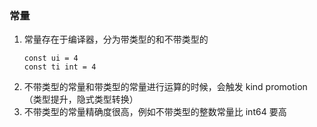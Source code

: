 ### 常量
1. 常量存在于编译器，分为带类型的和不带类型的
    ```
    const ui = 4
    const ti int = 4
    ```
2. 不带类型的常量和带类型的常量进行运算的时候，会触发 kind promotion（类型提升，隐式类型转换）
3. 不带类型的常量精确度很高，例如不带类型的整数常量比 int64 要高